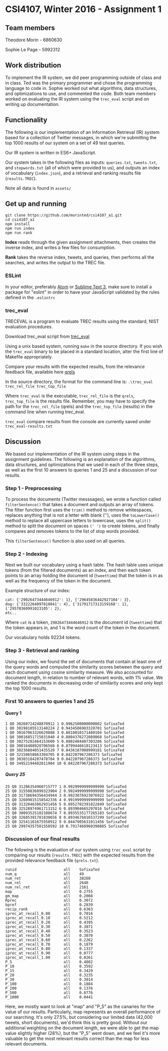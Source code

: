 # CSI4107, Winter 2016 - Assignment 1

## Team members

Theodore Morin - 6860630

Sophie Le Page - 5992312

## Work distribution

To implement the IR system, we did peer programming outside of class and in class. Ted was the primary programmer and chose the programming language to code in. Sophie worked out what algorithms, data structures, and optimizations to use, and commented the code. Both team members worked on evaluating the IR system using the `trec_eval` script and on writing up documentation.

## Functionality

The following is our implementation of an Information Retrieval (IR) system based for a collection of Twitter messages, in which we're submitting the top 1000 results of our system on a set of 49 test queries.

Our IR system is written in ES6+ JavaScript.

Our system takes in the following files as inputs: `queries.txt`, `tweets.txt`, and `stopwords.txt` (all of which were provided to us), and outputs an index of vocabulary (`index.json`), and a retrieval and ranking results file (`results.TREC`).

Note all data is found in `assets/`

## Get up and running

```
git clone https://github.com/morinted/csi4107_a1.git
cd csi4107_a1
npm install
npm run index
npm run rank
```

**Index** reads through the given assignment attachments, then creates the inverse index, and writes a few files for consumption.

**Rank** takes the reverse index, tweets, and queries, then performs all the searches, and writes the output to the TREC file.

### ESLint

In your editor, preferably [Atom](http://atom.io) or [Sublime Text 3](http://sublimetext.com), make sure to install a package for "eslint" in order to have your JavaScript validated by the rules defined in the `.eslintrc`

### trec_eval

TRECEVAL is a program to evaluate TREC results using the standard, NIST evaluation procedures.

Download trec_eval script from [trec_eval](http://trec.nist.gov/trec_eval/)

Using a unix based system, running `make` in the source directory.
If you wish the `trec_eval` binary to be placed in a standard location, alter
the first line of Makefile appropriately.

Compare your results with the expected results, from the relevance feedback file, available here [qrels](http://www.site.uottawa.ca/~diana/csi4107/A1_2016/Trec_microblog11-qrels.txt)

In the source directory, the format for the command line is:
`.\trec_eval trec_rel_file trec_top_file`

Where `trec_eval` is the executable, `trec_rel_file` is the `qrels`, `trec_top_file` is the results file.  Remember, you may have to specify the path for the `trec_rel_file` (qrels) and the `trec_top_file` (results) in the command line when running trec_eval.

`trec_eval` compare results from the console are currently saved under
`trec_eval-results.txt`

## Discussion

We based our implementation of the IR system using steps in the assignment guidelines. The following is an explanation of the algorithms, data structures, and optimizations that we used in each of the three steps, as well as the first 10 answers to queries 1 and 25 and a discussion of our results.

### Step 1 - Preprocessing

To process the documents (Twitter messsages), we wrote a function called `filterSentence()` that takes a document and outputs an array of tokens. The filter function first uses the `trim()` method to remove whitespaces, replaces anything that is not a letter with blank (''), uses the `toLowerCase()` method to replace all uppercase letters to lowercase, uses the `split()` method to split the document on spaces `(' ')` to create tokens, and finally compares and removes tokens to the list of stop words provided.

This `filterSentence()` function is also used on all queries.

### Step 2 - Indexing

Next we built our vocabulary using a hash table. The hash table uses unique tokens (from the filtered documents) as an index, and then each token points to an array holding the document id (`tweettime`) that the token is in as well as the frequency of the token in the document.

Example structure of our index:

```
cat: {'29026473444646912': 1}, {'29645836442927104': 3},
dog: {'3322264097810841': 4}, {'31791717313159168': 1}, {'29570360991023105': 2},
etc..
```

Where `cat` is a token, `29026473444646912` is the document id (`tweettime`) that the token appears in, and 1 is the word count of the token in the document.

Our vocabulary holds 92234 tokens.

### Step 3 - Retrieval and ranking

Using our index, we found the set of documents that contain at least one of the query words and computed the similarity scores between the query and each document using cosine similarity measure. We also accounted for document length, in relation to number of relevant words, with 1% value. We ranked the documents in decreasing order of similarity scores and only kept the top 1000 results.

### First 10 answers to queries 1 and 25

#### Query 1

    1 Q0 30260724248870912 1 0.9962500000000002 SofixaTed
    1 Q0 30198105513140224 2 0.9434586983328701 SofixaTed
    1 Q0 30167063326629888 3 0.8810010171480104 SofixaTed
    1 Q0 30016851715031040 4 0.8804376272089868 SofixaTed
    1 Q0 30275282464153600 5 0.8802404407303286 SofixaTed
    1 Q0 30016488928706560 6 0.8799446610123413 SofixaTed
    1 Q0 30236884051435520 7 0.8436187008999181 SofixaTed
    1 Q0 32158658863304705 8 0.842207967286373 SofixaTed
    1 Q0 30303184207478784 9 0.842207967286373 SofixaTed
    1 Q0 ﻿34952194402811904 10 0.842207967286373 SofixaTed

##### Query 25

    25 Q0 31286354960715777 1 0.9929999999999999 SofixaTed
    25 Q0 31550836899323904 2 0.9924999999999998 SofixaTed
    25 Q0 31738694356434944 3 0.9923076923076922 SofixaTed
    25 Q0 32609015158542336 4 0.9919999999999999 SofixaTed
    25 Q0 31320463862931456 5 0.8952702391822849 SofixaTed
    25 Q0 32528974961713152 6 0.893904665297016 SofixaTed
    25 Q0 30093525102108674 7 0.8935535177265183 SofixaTed
    25 Q0 32685391781830656 8 0.8934676816537299 SofixaTed
    25 Q0 32541161675558912 9 0.8447905631011456 SofixaTed
    25 Q0 29974357501550592 10 0.7917468960398085 SofixaTed

### Discussion of our final results

The following is the evaluation of our system using `trec_eval` script by comparing our results (`results.TREC`) with the expected results from the provided relevance feedback file (`qrels.txt`).

```
runid                     all    SofixaTed
num_q                     all    49
num_ret                   all    38260
num_rel                   all    2640
num_rel_ret               all    2161
map                       all    0.2755
gm_map                    all    0.2008
Rprec                     all    0.3072
bpref                     all    0.2839
recip_rank                all    0.6363
iprec_at_recall_0.00      all    0.7016
iprec_at_recall_0.10      all    0.5212
iprec_at_recall_0.20      all    0.4395
iprec_at_recall_0.30      all    0.3871
iprec_at_recall_0.40      all    0.3523
iprec_at_recall_0.50      all    0.3070
iprec_at_recall_0.60      all    0.2262
iprec_at_recall_0.70      all    0.1879
iprec_at_recall_0.80      all    0.1337
iprec_at_recall_0.90      all    0.0777
iprec_at_recall_1.00      all    0.0261
P_5                       all    0.4082
P_10                      all    0.3592
P_15                      all    0.3429
P_20                      all    0.3235
P_30                      all    0.3014
P_100                     all    0.1884
P_200                     all    0.1376
P_500                     all    0.0776
P_1000                    all    0.0441
```

Here, we mostly want to look at "map" and "P_5" as the canaries for the value of our results. Particularly, map represents an overall performance of our searching. It's only 27.5%, but considering our limited data (42,000 tweets, short documents), we'd think this is pretty good. Without our additional weighting on the document length, we were able to get the map value slightly higher (28%), but the "P_5" went down, and we feel it's more valuable to get the most relevant results correct than the map for less relevant documents.
